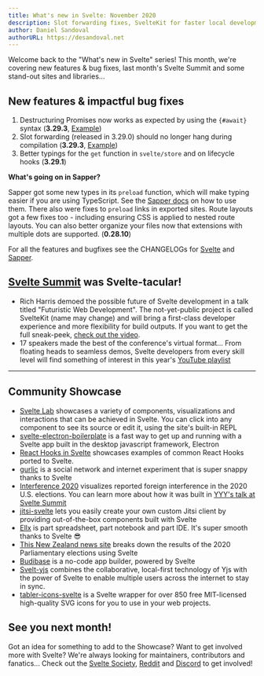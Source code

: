 ```yaml
---
title: What's new in Svelte: November 2020
description: Slot forwarding fixes, SvelteKit for faster local development, and more from Svelte Summit
author: Daniel Sandoval
authorURL: https://desandoval.net
---
```


Welcome back to the "What's new in Svelte" series! This month, we're covering new features & bug fixes, last month's Svelte Summit and some stand-out sites and libraries...

## New features & impactful bug fixes

1. Destructuring Promises now works as expected by using the `{#await}` syntax
 (**3.29.3**, [Example](https://svelte.dev/repl/3fd4e2cecfa14d629961478f1dac2445?version=3.29.3))
2. Slot forwarding (released in 3.29.0) should no longer hang during compilation (**3.29.3**, [Example](https://svelte.dev/repl/29959e70103f4868a6525c0734934936?version=3.29.3))
3. Better typings for the `get` function in `svelte/store` and on lifecycle hooks (**3.29.1**)

**What's going on in Sapper?**

Sapper got some new types in its `preload` function, which will make typing easier if you are using TypeScript. See the [Sapper docs](https://sapper.svelte.dev/docs#Typing_the_function) on how to use them. There also were fixes to `preload` links in exported sites. Route layouts got a few fixes too - including ensuring CSS is applied to nested route layouts. You can also better organize your files now that extensions with multiple dots are supported. (**0.28.10**)


For all the features and bugfixes see the CHANGELOGs for [Svelte](https://github.com/sveltejs/svelte/blob/master/CHANGELOG.md) and [Sapper](https://github.com/sveltejs/sapper/blob/master/CHANGELOG.md).


## [Svelte Summit](https://sveltesummit.com/) was Svelte-tacular!
- Rich Harris demoed the possible future of Svelte development in a talk titled "Futuristic Web Development". The not-yet-public project is called SvelteKit (name may change) and will bring a first-class developer experience and more flexibility for build outputs. If you want to get the full sneak-peek, [check out the video](https://www.youtube.com/watch?v=qSfdtmcZ4d0).
- 17 speakers made the best of the conference's virtual format... From floating heads to seamless demos, Svelte developers from every skill level will find something of interest in this year's [YouTube playlist](https://www.youtube.com/playlist?list=PL8bMgX1kyZThM1sbYCoWdTcpiYysJsSeu)

---

## Community Showcase
- [Svelte Lab](https://sveltelab.app/) showcases a variety of components, visualizations and interactions that can be achieved in Svelte. You can click into any component to see its source or edit it, using the site's built-in REPL
- [svelte-electron-boilerplate](https://github.com/hjalmar/svelte-electron-boilerplate) is a fast way to get up and running with a Svelte app built in the desktop javascript framework, Electron
- [React Hooks in Svelte](https://github.com/joshnuss/react-hooks-in-svelte) showcases examples of common React Hooks ported to Svelte.
- [gurlic](https://gurlic.com/) is a social network and internet experiment that is super snappy thanks to Svelte
- [Interference 2020](https://interference2020.org/) visualizes reported foreign interference in the 2020 U.S. elections. You can learn more about how it was built in [YYY's talk at Svelte Summit]()
- [jitsi-svelte](https://github.com/relm-us/jitsi-svelte) lets you easily create your own custom Jitsi client by providing out-of-the-box components built with Svelte
- [Ellx](https://ellx.io/) is part spreadsheet, part notebook and part IDE. It's super smooth thanks to Svelte 😎
- [This New Zealand news site](https://www.nzherald.co.nz/nz/election-2020-latest-results-party-vote-electorate-vote-and-full-data/5CFVO4ENKNQDE3SICRRNPU5GZM/) breaks down the results of the 2020 Parliamentary elections using Svelte
- [Budibase](https://github.com/Budibase/budibase) is a no-code app builder, powered by Svelte
- [Svelt-yjs](https://github.com/relm-us/svelt-yjs) combines the collaborative, local-first technology of Yjs with the power of Svelte to enable multiple users across the internet to stay in sync.
- [tabler-icons-svelte](https://github.com/benflap/tabler-icons-svelte) is a Svelte wrapper for over 850 free MIT-licensed high-quality SVG icons for you to use in your web projects.

## See you next month!

Got an idea for something to add to the Showcase? Want to get involved more with Svelte? We're always looking for maintainers, contributors and fanatics... Check out the [Svelte Society](https://sveltesociety.dev/), [Reddit](https://www.reddit.com/r/sveltejs/) and [Discord](https://discord.com/invite/yy75DKs) to get involved!
